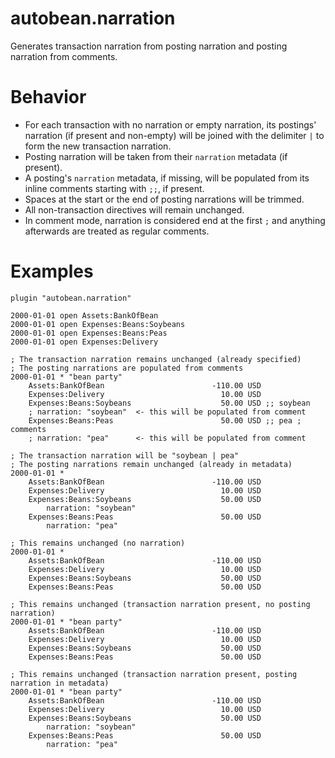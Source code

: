 # autobean.narration

Generates transaction narration from posting narration and posting narration from comments.

# Behavior

* For each transaction with no narration or empty narration, its postings' narration (if present and non-empty) will be joined with the delimiter ` | ` to form the new transaction narration.
* Posting narration will be taken from their `narration` metadata (if present).
* A posting's `narration` metadata, if missing, will be populated from its inline comments starting with `;;`, if present.
* Spaces at the start or the end of posting narrations will be trimmed.
* All non-transaction directives will remain unchanged.
* In comment mode, narration is considered end at the first `;` and anything afterwards are treated as regular comments.

# Examples

```beancount
plugin "autobean.narration"

2000-01-01 open Assets:BankOfBean
2000-01-01 open Expenses:Beans:Soybeans
2000-01-01 open Expenses:Beans:Peas
2000-01-01 open Expenses:Delivery

; The transaction narration remains unchanged (already specified)
; The posting narrations are populated from comments
2000-01-01 * "bean party"
    Assets:BankOfBean                        -110.00 USD
    Expenses:Delivery                          10.00 USD
    Expenses:Beans:Soybeans                    50.00 USD ;; soybean
    ; narration: "soybean"  <- this will be populated from comment
    Expenses:Beans:Peas                        50.00 USD ;; pea ; comments
    ; narration: "pea"      <- this will be populated from comment

; The transaction narration will be "soybean | pea"
; The posting narrations remain unchanged (already in metadata)
2000-01-01 *
    Assets:BankOfBean                        -110.00 USD
    Expenses:Delivery                          10.00 USD
    Expenses:Beans:Soybeans                    50.00 USD
        narration: "soybean"
    Expenses:Beans:Peas                        50.00 USD
        narration: "pea"

; This remains unchanged (no narration)
2000-01-01 *
    Assets:BankOfBean                        -110.00 USD
    Expenses:Delivery                          10.00 USD
    Expenses:Beans:Soybeans                    50.00 USD
    Expenses:Beans:Peas                        50.00 USD

; This remains unchanged (transaction narration present, no posting narration)
2000-01-01 * "bean party"
    Assets:BankOfBean                        -110.00 USD
    Expenses:Delivery                          10.00 USD
    Expenses:Beans:Soybeans                    50.00 USD
    Expenses:Beans:Peas                        50.00 USD

; This remains unchanged (transaction narration present, posting narration in metadata)
2000-01-01 * "bean party"
    Assets:BankOfBean                        -110.00 USD
    Expenses:Delivery                          10.00 USD
    Expenses:Beans:Soybeans                    50.00 USD
        narration: "soybean"
    Expenses:Beans:Peas                        50.00 USD
        narration: "pea"
```
